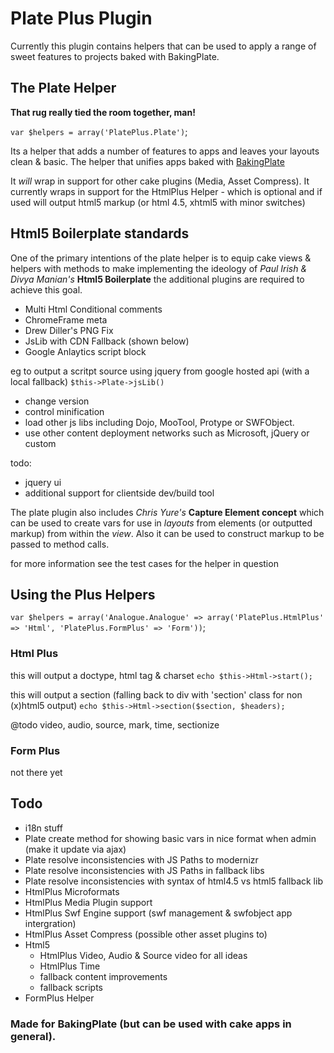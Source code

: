 # Plate Plus Plugin

Currently this plugin contains helpers that can be used to apply 
a range of sweet features to projects baked with BakingPlate.

## The Plate Helper

**That rug really tied the room together, man!**

`var $helpers = array('PlatePlus.Plate')`;

Its a helper that adds a number of features to apps and leaves 
your layouts clean & basic. The helper that unifies apps baked with [BakingPlate](http://github.com)

It *will*  wrap in support for other cake plugins (Media, Asset Compress).
It currently wraps in support for the HtmlPlus Helper - which is optional 
and if used will output html5 markup (or html 4.5, xhtml5 with minor switches)

## Html5 Boilerplate standards

One of the primary intentions of the plate helper is to equip cake views & helpers with 
methods to make implementing the ideology of *Paul Irish & Divya Manian's* **Html5 Boilerplate** 
the additional plugins are required to achieve this goal.

* Multi Html Conditional comments
* ChromeFrame meta
* Drew Diller's PNG Fix
* JsLib with CDN Fallback (shown below)
* Google Anlaytics script block

eg to output a scritpt source using  jquery from google hosted api (with a local fallback)
`$this->Plate->jsLib()`

* change version
* control minification
* load other js libs including Dojo, MooTool, Protype or SWFObject.
* use other content deployment networks such as Microsoft, jQuery or custom 

todo:
* jquery ui
* additional support for clientside dev/build tool

The plate plugin also includes *Chris Yure's* **Capture Element concept** 
which can be used to create vars for use in *layouts* from elements (or outputted markup) 
from within the *view*.  Also it can be used to construct markup to be passed to method 
calls.


for more information see the test cases for the helper in question


## Using the Plus Helpers

`var $helpers = array('Analogue.Analogue' => array('PlatePlus.HtmlPlus' => 'Html', 'PlatePlus.FormPlus' => 'Form'))`;

### Html Plus

this will output a doctype, html tag & charset
`echo $this->Html->start();`

this will output  a section (falling back to div with 'section' class for non (x)html5 output)
`echo $this->Html->section($section, $headers);`

@todo video, audio, source, mark, time, sectionize

### Form Plus

not there yet

## Todo

* i18n stuff
* Plate create method for showing basic vars in nice format when admin (make it update via ajax)
* Plate resolve inconsistencies with JS Paths to modernizr
* Plate resolve inconsistencies with JS Paths in fallback libs
* Plate resolve inconsistencies with syntax of html4.5 vs html5 fallback lib
* HtmlPlus Microformats
* HtmlPlus Media Plugin support
* HtmlPlus Swf Engine support (swf management & swfobject app intergration)
* HtmlPlus Asset Compress (possible other asset plugins to)
* Html5
    * HtmlPlus Video, Audio & Source
      video for all ideas
    * HtmlPlus Time
    * fallback content improvements
    * fallback scripts
* FormPlus Helper

### Made for BakingPlate (but can be used with cake apps in general).
